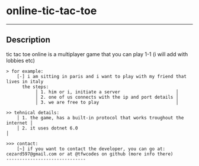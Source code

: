 # online-tic-tac-toe
------------------------------
<h2>Description</h2>
tic tac toe online is a multiplayer game that you can play 1-1 (i will add with lobbies etc)

```text
> for example:
    [-] i am sitting in paris and i want to play with my friend that lives in italy
	  the steps:
	       │ 1. him or i, initiate a server                     │
	       │ 2. one of us connects with the ip and port details │
	       │ 3. we are free to play                             │

>> tehnical details:
    │ 1. the game, has a built-in protocol that works troughout the internet │
    │ 2. it uses dotnet 6.0                                                  │

>>> contact:
    [~] if you want to contact the developer, you can go at: cezard597@gmail.com or at @tfwcodes on github (more info there)
------------------------------
```
